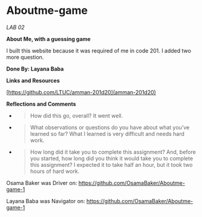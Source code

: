 # Aboutme-game

*LAB 02*

**About Me, with a guessing game**

I built this website because it was required of me in code 201. I added two more question.

**Done By: Layana Baba**

**Links and Resources**

[https://github.com/LTUC/amman-201d20](amman-201d20)


**Reflections and Comments**

* >How did this go, overall?
 It went well.

* >What observations or questions do you have about what you’ve learned so far?
 What I learned is very difficult and needs hard work.

* >How long did it take you to complete this assignment? And, before you started, how long did you think it would take you to complete this assignment?
 I expected it to take half an hour, but it took two hours of hard work. 

 Osama Baker was Driver on: https://github.com/OsamaBaker/Aboutme-game-1

Layana Baba was Navigator on: https://github.com/OsamaBaker/Aboutme-game-1




